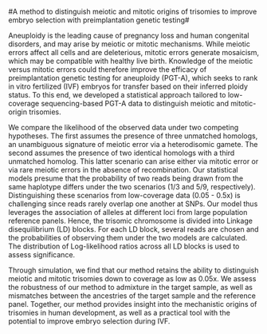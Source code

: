 #A method to distinguish meiotic and mitotic origins of trisomies to improve embryo selection with preimplantation genetic testing#

Aneuploidy is the leading cause of pregnancy loss and human congenital disorders, and may arise by meiotic or mitotic mechanisms. While meiotic errors affect all cells and are deleterious, mitotic errors generate mosaicism, which may be compatible with healthy live birth. Knowledge of the meiotic versus mitotic errors could therefore improve the efficacy of preimplantation genetic testing for aneuploidy (PGT-A), which seeks to rank in vitro fertilized (IVF) embryos for transfer based on their inferred ploidy status. To this end, we developed a statistical approach tailored to low-coverage sequencing-based PGT-A data to distinguish meiotic and mitotic-origin trisomies.

We compare the likelihood of the observed data under two competing hypotheses. The first assumes the presence of three unmatched homologs, an unambiguous signature of meiotic error via a heterodisomic gamete. The second assumes the presence of two identical homologs with a third unmatched homolog. This latter scenario can arise either via mitotic error or via rare meiotic errors in the absence of recombination. Our statistical models presume that the probability of two reads being drawn from the same haplotype differs under the two scenarios (1/3 and 5/9, respectively). Distinguishing these scenarios from low-coverage data (0.05 - 0.5x) is challenging since reads rarely overlap one another at SNPs. Our model thus leverages the association of alleles at different loci from large population reference panels. Hence, the trisomic chromosome is divided into Linkage disequilibrium (LD) blocks. For each LD block, several reads are chosen and the probabilities of observing them under the two models are calculated. The distribution of Log-likelihood ratios across all LD blocks is used to assess significance.

Through simulation, we find that our method retains the ability to distinguish meiotic and mitotic trisomies down to coverage as low as 0.05x. We assess the robustness of our method to admixture in the target sample, as well as mismatches between the ancestries of the target sample and the reference panel. Together, our method provides insight into the mechanistic origins of trisomies in human development, as well as a practical tool with the potential to improve embryo selection during IVF.
